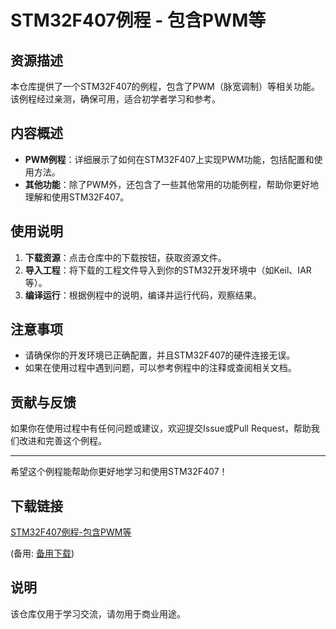# STM32F407例程 - 包含PWM等

## 资源描述

本仓库提供了一个STM32F407的例程，包含了PWM（脉宽调制）等相关功能。该例程经过亲测，确保可用，适合初学者学习和参考。

## 内容概述

- **PWM例程**：详细展示了如何在STM32F407上实现PWM功能，包括配置和使用方法。
- **其他功能**：除了PWM外，还包含了一些其他常用的功能例程，帮助你更好地理解和使用STM32F407。

## 使用说明

1. **下载资源**：点击仓库中的下载按钮，获取资源文件。
2. **导入工程**：将下载的工程文件导入到你的STM32开发环境中（如Keil、IAR等）。
3. **编译运行**：根据例程中的说明，编译并运行代码，观察结果。

## 注意事项

- 请确保你的开发环境已正确配置，并且STM32F407的硬件连接无误。
- 如果在使用过程中遇到问题，可以参考例程中的注释或查阅相关文档。

## 贡献与反馈

如果你在使用过程中有任何问题或建议，欢迎提交Issue或Pull Request，帮助我们改进和完善这个例程。

---

希望这个例程能帮助你更好地学习和使用STM32F407！

## 下载链接
[STM32F407例程-包含PWM等](https://pan.quark.cn/s/243e4acf40a3) 

(备用: [备用下载](https://pan.baidu.com/s/1-YeVQHj6sEkL0OHtx4p2AQ?pwd=1234))

## 说明

该仓库仅用于学习交流，请勿用于商业用途。
